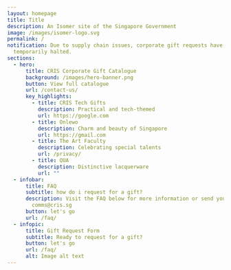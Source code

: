 ```yaml
---
layout: homepage
title: Title
description: An Isomer site of the Singapore Government
image: /images/isomer-logo.svg
permalink: /
notification: Due to supply chain issues, corporate gift requests have been
  temporarily halted.
sections:
  - hero:
      title: CRIS Corporate Gift Catalogue
      background: /images/hero-banner.png
      button: View full catalogue
      url: /contact-us/
      key_highlights:
        - title: CRIS Tech Gifts
          description: Practical and tech-themed
          url: https://google.com
        - title: Onlewo
          description: Charm and beauty of Singapore
          url: https://gmail.com
        - title: The Art Faculty
          description: Celebrating special talents
          url: /privacy/
        - title: QUA
          description: Distinctive lacquerware
          url: ""
  - infobar:
      title: FAQ
      subtitle: how do i request for a gift?
      description: Visit the FAQ below for more information or send your enquiry to
        comms@cris.sg
      button: let's go
      url: /faq/
  - infopic:
      title: Gift Request Form
      subtitle: Ready to request for a gift?
      button: let's go
      url: /faq/
      alt: Image alt text
---
```

